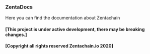 ### ZentaDocs

Here you can find the documentation about Zentachain

#### [This project is under active development, there may be breaking changes.]
#### [Copyright all rights reserved Zentachain.io 2020]
